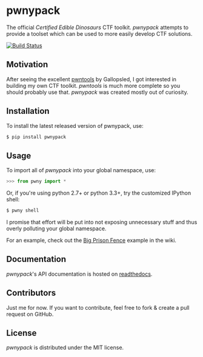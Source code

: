 # pwnypack

The official _Certified Edible Dinosaurs_ CTF toolkit. *pwnypack* attempts to provide a toolset which can be used to more easily develop CTF solutions.

[![Build Status](https://travis-ci.org/edibledinos/pwnypack.svg?branch=travis-ci)](https://travis-ci.org/edibledinos/pwnypack)

## Motivation

After seeing the excellent [pwntools](https://github.com/Gallopsled/pwntools) by Gallopsled, I got interested in building my own CTF toolkit. _pwntools_ is much more complete so you should probably use that. *pwnypack* was created mostly out of curiosity.

## Installation

To install the latest released version of pwnypack, use:

```bash
$ pip install pwnypack
```

## Usage

To import all of *pwnypack* into your global namespace, use:

```python
>>> from pwny import *
```

Or, if you're using python 2.7+ or python 3.3+, try the customized IPython shell:

```bash
$ pwny shell
```

I promise that effort will be put into not exposing unnecessary stuff and thus overly polluting your global namespace.

For an example, check out the [Big Prison Fence](https://github.com/iksteen/pwnypack/wiki/Big-Prison-Fence) example in the wiki.

## Documentation

*pwnypack*'s API documentation is hosted on [readthedocs](http://pwnypack.readthedocs.org/).

## Contributors

Just me for now. If you want to contribute, feel free to fork & create a pull request on GitHub.

## License

*pwnypack* is distributed under the MIT license.
